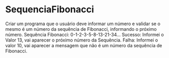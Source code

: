 # SequenciaFibonacci

Criar um programa que o usuário deve informar um número e validar 
se o mesmo é um número da sequência de Fibonacci, informando o próximo número.
Sequência Fibonacci: 0-1-2-3-5-8-13-21-34...
Sucesso: Informei o Valor 13, vai aparecer o próximo número da Sequência.
Falha: Informei o valor 10, vai aparecer a mensagem que não é um 
número da sequência de Fibonacci.
